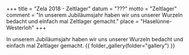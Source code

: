 +++
title = "Zela 2018 - Zeltlager"
datum = "???"
motto = "Zeltlager"
comment = "In unserem Jubiläumsjahr haben wir uns unserer Wurzeln bedacht und einfach mal Zeltlager gemacht."
place = "Haselünne- Westerloh"
+++

In unserem Jubiläumsjahr haben wir uns unserer Wurzeln bedacht und einfach mal Zeltlager gemacht.
{{ folder_gallery(folder="gallery") }}